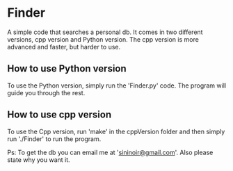 # Finder

A simple code that searches a personal db. It comes in two different versions, cpp version and Python version. The cpp version is more advanced and faster, but harder to use.

## How to use Python version

To use the Python version, simply run the 'Finder.py' code. The program will guide you through the rest.

## How to use cpp version

To use the Cpp version, run 'make' in the cppVersion folder and then simply run './Finder' to run the program. 

Ps: To get the db you can email me at 'sininoir@gmail.com'. Also please state why you want it.
